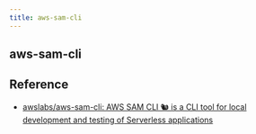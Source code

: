 ```yaml
---
title: aws-sam-cli
---
```


## aws-sam-cli


## Reference
* [awslabs/aws\-sam\-cli: AWS SAM CLI 🐿 is a CLI tool for local development and testing of Serverless applications](https://github.com/awslabs/aws-sam-cli)
